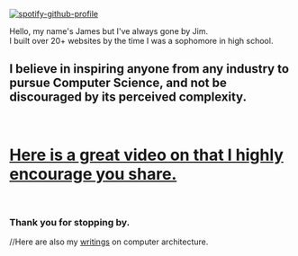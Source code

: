 [![spotify-github-profile](https://spotify-github-profile.kittinanx.com/api/view?uid=jimdzy&cover_image=true&theme=novatorem&show_offline=false&background_color=7eb4b4&interchange=true&bar_color=53b14f&bar_color_cover=true)](https://spotify-github-profile.kittinanx.com/api/view?uid=jimdzy&redirect=true)

Hello, my name's James but I've always gone by Jim.<br>
I built over 20+ websites by the time I was a sophomore in high school.

## I believe in inspiring anyone from any industry to pursue Computer Science, and not be discouraged by its perceived complexity. 
<br>

# [Here is a great video on that I highly encourage you share.](https://www.youtube.com/watch?v=nKIu9yen5nc)
<br>

### Thank you for stopping by.

//Here are also my [writings](https://jimsuley.substack.com/p/notes-on-computers) on computer architecture.




